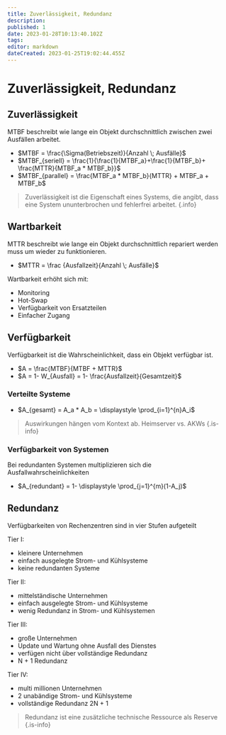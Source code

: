 ```yaml
---
title: Zuverlässigkeit, Redundanz
description: 
published: 1
date: 2023-01-28T10:13:40.102Z
tags: 
editor: markdown
dateCreated: 2023-01-25T19:02:44.455Z
---
```


# Zuverlässigkeit, Redundanz

## Zuverlässigkeit

MTBF beschreibt wie lange ein Objekt durchschnittlich zwischen zwei Ausfällen arbeitet.

- $MTBF = \frac{\Sigma(Betriebszeit)}{Anzahl \; Ausfälle}$ 
&nbsp;
- $MTBF_{seriell} = \frac{1}{\frac{1}{MTBF_a}+\frac{1}{MTBF_b}+ \frac{MTTR}{MTBF_a * MTBF_b}}$
&nbsp;
- $MTBF_{parallel} = \frac{MTBF_a * MTBF_b}{MTTR} + MTBF_a + MTBF_b$
&nbsp;
> Zuverlässigkeit ist die Eigenschaft eines Systems, die angibt, dass eine System ununterbrochen und fehlerfrei arbeitet.
{.info}

## Wartbarkeit

MTTR beschreibt wie lange ein Objekt durchschnittlich repariert werden muss um wieder zu funktionieren.

- $MTTR = \frac {Ausfallzeit}{Anzahl \; Ausfälle}$

Wartbarkeit erhöht sich mit:

- Monitoring
- Hot-Swap
- Verfügbarkeit von Ersatzteilen
- Einfacher Zugang

## Verfügbarkeit

Verfügbarkeit ist die Wahrscheinlichkeit, dass ein Objekt verfügbar ist.

- $A = \frac{MTBF}{MTBF + MTTR}$
- $A = 1- W_{Ausfall} = 1- \frac{Ausfallzeit}{Gesamtzeit}$

### Verteilte Systeme

- $A_{gesamt} = A_a * A_b = \displaystyle \prod_{i=1}^{n}A_i$

> Auswirkungen hängen vom Kontext ab. Heimserver vs. AKWs
{.is-info}

### Verfügbarkeit von Systemen

Bei redundanten Systemen multiplizieren sich die Ausfallwahrscheinlichkeiten

- $A_{redundant} = 1- \displaystyle \prod_{j=1}^{m}(1-A_j)$

## Redundanz 

Verfügbarkeiten von Rechenzentren sind in vier Stufen aufgeteilt 

Tier I: 

- kleinere Unternehmen 
- einfach ausgelegte Strom- und Kühlsysteme
- keine redundanten Systeme 

Tier II: 

- mittelständische Unternehmen 
- einfach ausgelegte Strom- und Kühlsysteme 
- wenig Redundanz in Strom- und Kühlsystemen

Tier III: 

- große Unternehmen 
- Update und Wartung ohne Ausfall des Dienstes
- verfügen nicht über vollständige Redundanz 
- N + 1 Redundanz

Tier IV: 

- multi millionen Unternehmen 
- 2 unabändige Strom- und Kühlsysteme 
- vollständige Redundanz 2N + 1 

> Redundanz ist eine zusätzliche technische Ressource als Reserve
{.is-info}


